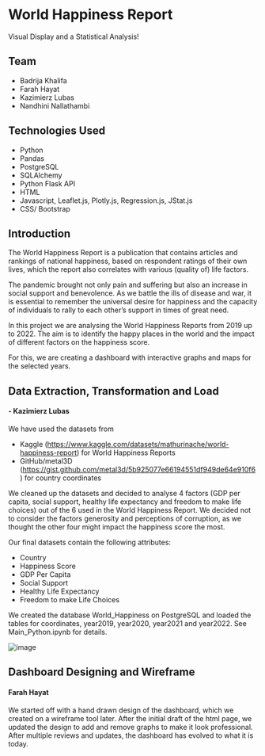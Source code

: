 # World Happiness Report
Visual Display and a Statistical Analysis!

## Team
-   Badrija Khalifa
-   Farah Hayat
-   Kazimierz Lubas
-   Nandhini Nallathambi

## Technologies Used
-   Python
-   Pandas
-   PostgreSQL
-   SQLAlchemy
-   Python Flask API
-   HTML
-   Javascript, Leaflet.js, Plotly.js, Regression.js, JStat.js
-   CSS/ Bootstrap

## Introduction
The World Happiness Report is a publication that contains articles and rankings of national happiness, based on respondent ratings of their own lives, which the report also correlates with various (quality of) life factors.

The pandemic brought not only pain and suffering but also an increase in social support and benevolence. As we battle the ills of disease and war, it is essential to remember the universal desire for happiness and the capacity of individuals to rally to each other’s support in times of great need.

In this project we are analysing the World Happiness Reports from 2019 up to 2022. The aim is to identify the happy places in the world and the impact of different factors on the happiness score.

For this, we are creating a dashboard with interactive graphs and maps for the selected years.

## Data Extraction, Transformation and Load
#### - Kazimierz Lubas

We have used the datasets from
-   Kaggle (https://www.kaggle.com/datasets/mathurinache/world-happiness-report) for World Happiness Reports
-   GitHub/metal3D (https://gist.github.com/metal3d/5b925077e66194551df949de64e910f6) for country coordinates

We cleaned up the datasets and decided to analyse 4 factors (GDP per capita, social support, healthy life expectancy and freedom to make life choices) out of the 6 used in the World Happiness Report. We decided not to consider the factors generosity and perceptions of corruption, as we thought the other four might impact the happiness score the most.

Our final datasets contain the following attributes:
-   Country
-   Happiness Score
-   GDP Per Capita
-   Social Support
-   Healthy Life Expectancy
-   Freedom to make Life Choices

We created the database World_Happiness on PostgreSQL and loaded the tables for coordinates, year2019, year2020, year2021 and year2022. See Main_Python.ipynb for details.

![image](https://user-images.githubusercontent.com/111614210/210465053-9ff64113-aaee-4986-9e50-a33613e15efe.png)

## Dashboard Designing and Wireframe
#### Farah Hayat

We started off with a hand drawn design of the dashboard, which we created on a wireframe tool later. After the initial draft of the html page, we updated the design to add and remove graphs to make it look professional. After multiple reviews and updates, the dashboard has evolved to what it is today.


